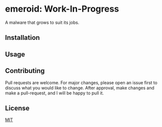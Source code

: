 # emeroid: Work-In-Progress
A malware that grows to suit its jobs.

## Installation

## Usage

## Contributing
Pull requests are welcome. For major changes, please open an issue first to discuss what you would like to change. After approval, make changes and 
make a pull-request, and I will be happy to pull it.


## License
[MIT](LICENSE)
